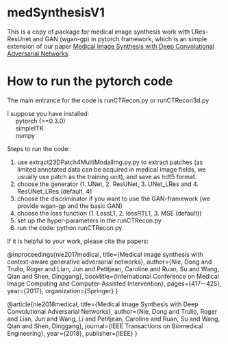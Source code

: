 # medSynthesisV1
This is a copy of package for medical image synthesis work with LRes-ResUnet and GAN (wgan-gp) in pytorch framework, which is an simple extension of our paper <a href='https://ieeexplore.ieee.org/abstract/document/8310638/'>Medical Image Synthesis with Deep Convolutional Adversarial Networks</a>.

# How to run the pytorch code
The main entrance for the code is runCTRecon.py or runCTRecon3d.py

I suppose you have installed:    <br>
    &nbsp;&nbsp;&nbsp;&nbsp;&nbsp;pytorch (>=0.3.0)
     <br> &nbsp;&nbsp;&nbsp;&nbsp;&nbsp;simpleITK 
     <br> &nbsp;&nbsp;&nbsp;&nbsp;&nbsp;numpy

Steps to run the code:
1. use extract23DPatch4MultiModalImg.py.py to extract patches (as limited annotated data can be acquired in medical image fields, we usually use patch as the training unit), and save as hdf5 format.
2. choose the generator (1. UNet, 2. ResUNet, 3. UNet_LRes and 4. ResUNet_LRes (default, 4)
3. choose the discriminator if you want to use the GAN-framework (we provide wgan-gp and the basic GAN)
4. choose the loss function (1. LossL1, 2. lossRTL1, 3. MSE (default))
5. set up the hyper-parameters in the runCTRecon.py
6. run the code: python runCTRecon.py

If it is helpful to your work, please cite the papers:

@inproceedings{nie2017medical,
  title={Medical image synthesis with context-aware generative adversarial networks},
  author={Nie, Dong and Trullo, Roger and Lian, Jun and Petitjean, Caroline and Ruan, Su and Wang, Qian and Shen, Dinggang},
  booktitle={International Conference on Medical Image Computing and Computer-Assisted Intervention},
  pages={417--425},
  year={2017},
  organization={Springer}
}

@article{nie2018medical,
  title={Medical Image Synthesis with Deep Convolutional Adversarial Networks},
  author={Nie, Dong and Trullo, Roger and Lian, Jun and Wang, Li and Petitjean, Caroline and Ruan, Su and Wang, Qian and Shen, Dinggang},
  journal={IEEE Transactions on Biomedical Engineering},
  year={2018},
  publisher={IEEE}
}
